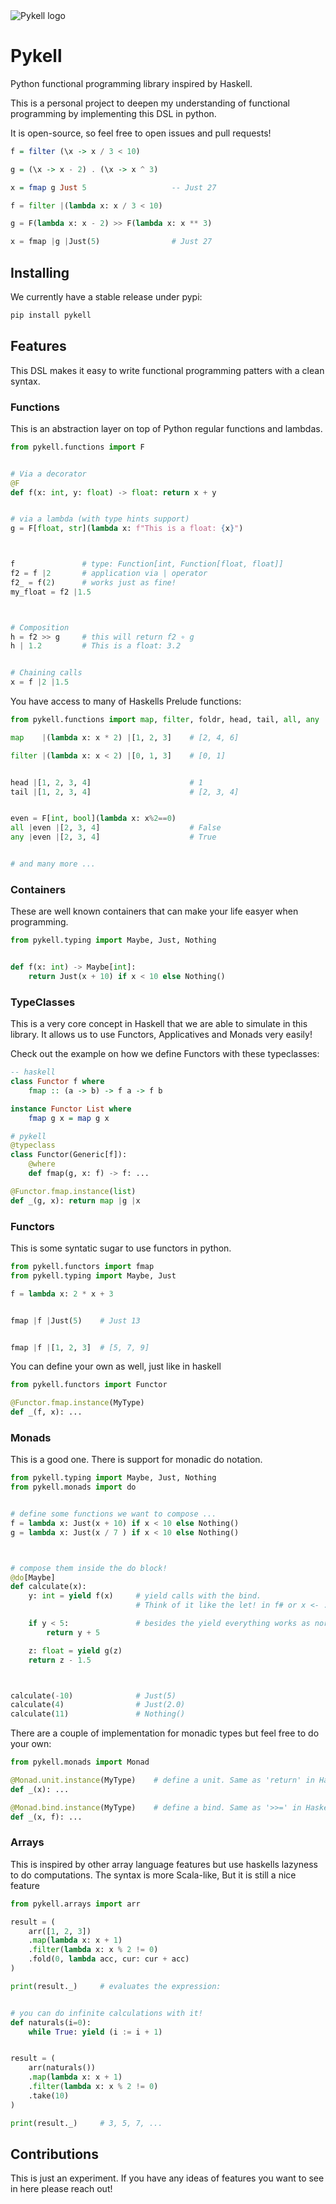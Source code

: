 
<img src="./assets/pykell_logo.svg" style="margin: auto; max-height: 256px" alt="Pykell logo">

# Pykell

Python functional programming library inspired by Haskell.

This is a personal project to deepen my understanding of functional programming by implementing this DSL in python. 

It is open-source, so feel free to open issues and pull requests!


```haskell 
f = filter (\x -> x / 3 < 10)

g = (\x -> x - 2) . (\x -> x ^ 3)

x = fmap g Just 5                   -- Just 27

```

```python
f = filter |(lambda x: x / 3 < 10)  

g = F(lambda x: x - 2) >> F(lambda x: x ** 3)

x = fmap |g |Just(5)                # Just 27
```

## Installing

We currently have a stable release under pypi:

```bash
pip install pykell
```

## Features
This DSL makes it easy to write functional programming patters with a clean syntax.

### Functions
This is an abstraction layer on top of Python regular functions and lambdas.

```python
from pykell.functions import F


# Via a decorator 
@F
def f(x: int, y: float) -> float: return x + y


# via a lambda (with type hints support)
g = F[float, str](lambda x: f"This is a float: {x}")



f               # type: Function[int, Function[float, float]]
f2 = f |2       # application via | operator
f2_ = f(2)      # works just as fine!
my_float = f2 |1.5



# Composition
h = f2 >> g     # this will return f2 ∘ g
h | 1.2         # This is a float: 3.2


# Chaining calls 
x = f |2 |1.5

```

You have access to many of Haskells Prelude functions:
```python
from pykell.functions import map, filter, foldr, head, tail, all, any

map    |(lambda x: x * 2) |[1, 2, 3]    # [2, 4, 6]

filter |(lambda x: x < 2) |[0, 1, 3]    # [0, 1]


head |[1, 2, 3, 4]                      # 1
tail |[1, 2, 3, 4]                      # [2, 3, 4]


even = F[int, bool](lambda x: x%2==0)
all |even |[2, 3, 4]                    # False
any |even |[2, 3, 4]                    # True


# and many more ...
```


### Containers
These are well known containers that can make your life easyer when programming.
```python
from pykell.typing import Maybe, Just, Nothing 


def f(x: int) -> Maybe[int]:
    return Just(x + 10) if x < 10 else Nothing()

```

### TypeClasses
This is a very core concept in Haskell that we are able to simulate in this library.
It allows us to use Functors, Applicatives and Monads very easily!

Check out the example on how we define Functors with these typeclasses:

```haskell 
-- haskell
class Functor f where
    fmap :: (a -> b) -> f a -> f b

instance Functor List where
    fmap g x = map g x
```

```python
# pykell
@typeclass
class Functor(Generic[f]):
    @where
    def fmap(g, x: f) -> f: ...

@Functor.fmap.instance(list)
def _(g, x): return map |g |x
```
### Functors
This is some syntatic sugar to use functors in python.

```python
from pykell.functors import fmap
from pykell.typing import Maybe, Just

f = lambda x: 2 * x + 3


fmap |f |Just(5)    # Just 13


fmap |f |[1, 2, 3]  # [5, 7, 9]
```

You can define your own as well, just like in haskell
```python
from pykell.functors import Functor

@Functor.fmap.instance(MyType)
def _(f, x): ...
```




### Monads
This is a good one. There is support for monadic do notation.

```python
from pykell.typing import Maybe, Just, Nothing
from pykell.monads import do


# define some functions we want to compose ...
f = lambda x: Just(x + 10) if x < 10 else Nothing()
g = lambda x: Just(x / 7 ) if x < 10 else Nothing()



# compose them inside the do block!
@do[Maybe]
def calculate(x):
    y: int = yield f(x)     # yield calls with the bind. 
                            # Think of it like the let! in f# or x <- ... in Haskell. 

    if y < 5:               # besides the yield everything works as normal!
        return y + 5

    z: float = yield g(z)
    return z - 1.5



calculate(-10)              # Just(5)
calculate(4)                # Just(2.0)
calculate(11)               # Nothing()
```


There are a couple of implementation for monadic types but feel free to do your own:
```python
from pykell.monads import Monad

@Monad.unit.instance(MyType)    # define a unit. Same as 'return' in Haskell
def _(x): ...

@Monad.bind.instance(MyType)    # define a bind. Same as '>>=' in Haskell
def _(x, f): ...
```


### Arrays
This is inspired by other array language features but use haskells lazyness to do computations.
The syntax is more Scala-like, But it is still a nice feature

```python
from pykell.arrays import arr

result = (
    arr([1, 2, 3])
    .map(lambda x: x + 1)
    .filter(lambda x: x % 2 != 0)
    .fold(0, lambda acc, cur: cur + acc)
)

print(result._)     # evaluates the expression:


# you can do infinite calculations with it!
def naturals(i=0): 
    while True: yield (i := i + 1)


result = (
    arr(naturals())
    .map(lambda x: x + 1)
    .filter(lambda x: x % 2 != 0)
    .take(10)
)

print(result._)     # 3, 5, 7, ...
```

## Contributions
This is just an experiment. If you have any ideas of features you want to see in here please reach out!
